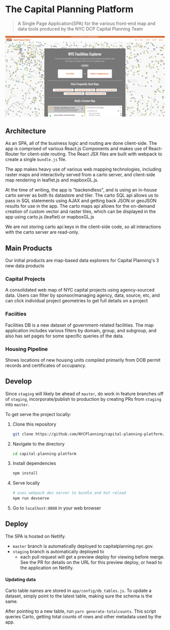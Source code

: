 # The Capital Planning Platform

> A Single Page Application(SPA) for the various front-end map and data tools produced by the NYC DCP Capital Planning Team

[![](docs/landing.png)](capitalplanning.nyc.gov)

## Architecture
As an SPA, all of the business logic and routing are done client-side.  The app is comprised of various React.js Components and makes use of React-Router for client-side routing. The React JSX files are built with webpack to create a single `bundle.js` file.

The app makes heavy use of various web mapping technologies, including raster maps and interactivity served from a carto server, and client-side map rendering in leaflet.js and mapboxGL.js.

At the time of writing, the app is "backendless", and is using an in-house carto server as both its datastore and tiler.  The carto SQL api allows us to pass in SQL statements using AJAX and getting back JSON or geoJSON results for use in the app.  The carto maps api allows for the on-demand creation of custom vector and raster tiles, which can be displayed in the app using carto.js (leaflet) or mapboxGL.js

We are not storing carto api keys in the client-side code, so all interactions with the carto server are read-only. 

## Main Products

Our initial products are map-based data explorers for Capital Planning's 3 new data products

### Capital Projects
A consolidated web map of NYC capital projects using agency-sourced data.  Users can filter by sponsor/managing agency, data, source, etc, and can click individual project geometries to get full details on a project

### Faciities
Facilities DB is a new dataset of government-related facilities.  The map application includes various filters by domain, group, and subgroup, and also has set pages for some specific queries of the data.

### Housing Pipeline
Shows locations of new housing units compiled primarily from DOB permit records and certificates of occupancy.


## Develop
Since `staging` will likely be ahead of `master`, do work in feature branches off of `staging`, incorporate/publish to production by creating PRs from `staging` into `master`.  

To get serve the project locally:

1. Clone this repository 
    ```sh
    git clone https://github.com/NYCPlanning/capital-planning-platform.git
    ```
2. Navigate to the directory
    ```sh
    cd capital-planning-platform
    ```
3. Install dependencies
   ```sh
   npm install
   ```
4. Serve locally
   ```sh
   # uses webpack dev server to bundle and hot reload
   npm run devserve
   ```
5. Go to `localhost:8080` in your web browser

## Deploy  
The SPA is hosted on Netlify.  
- `master` branch is automatically deployed to capitalplanning.nyc.gov.  
- `staging` branch is automatically deployed to 
  - each pull request will get a preview deploy for viewing before merge.  See the PR for details on the URL for this preview deploy, or head to the application on Netlify.


#### Updating data

Carto table names are stored in `app/config/db_tables.js`. To update a dataset, simply point to the latest table, making sure the schema is the same.

After pointing to a new table, run `yarn generate-totalcounts`. This script queries Carto, getting total counts of rows and other metadata used by the app.
